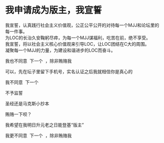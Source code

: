 # 我申请成为版主，我宣誓


我宣誓，认真践行社会主义价值观，公正公平公开的对待每一个MJJ和论坛里的每一件事。<br />
为LOC的长治久安鞠躬尽瘁，为每一个MJJ谋福利，吃苦在前，绝不享受。<br />
我宣誓，将以社会主义核心价值观来引导LOC，让LOC团结在C大的周围。<br />
凝聚每一个MJJ的力量，为建设和谐进步的LOC而奋斗。<br />


我也不同意&nbsp;&nbsp;下一个&nbsp;&nbsp;，除非贿赂我

可以，先在坛子里留下手机号，实名认证之后我就相信你是真心的

我不同意&nbsp;&nbsp;下一个&nbsp;&nbsp;<img src="static/image/smiley/default/lol.gif" smilieid="12" border="0" alt="" />

不予监誓　

圣经还是马克斯小抄本

贿赂一下呗？

我希望在我明日升元老之日能登基“版主”

我更不同意&nbsp;&nbsp;下一个&nbsp;&nbsp;，除非贿赂我<img id="aimg_j3ZU3" onclick="zoom(this, this.src, 0, 0, 0)" class="zoom" src="https://cdn.jsdelivr.net/gh/hishis/forum-master/public/images/patch.gif" onmouseover="img_onmouseoverfunc(this)" onload="thumbImg(this)" border="0" alt="" />

